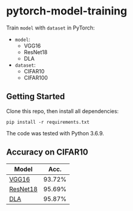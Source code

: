 # pytorch-model-training

Train `model` with `dataset` in PyTorch:
- `model`:
    - VGG16
    - ResNet18
    - DLA
- `dataset`:
    - CIFAR10
    - CIFAR100

## Getting Started
Clone this repo, then install all dependencies:
```
pip install -r requirements.txt
```
The code was tested with Python 3.6.9.

## Accuracy on CIFAR10
| Model             | Acc.        |
| ----------------- | ----------- |
| [VGG16](https://arxiv.org/abs/1409.1556)      | 93.72%    |
| [ResNet18](https://arxiv.org/abs/1512.03385)  | 95.69%    |
| [DLA](https://arxiv.org/pdf/1707.06484.pdf)   | 95.87%    |
